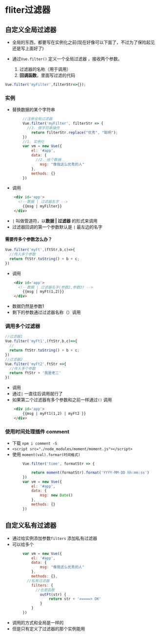 # fliter过滤器

## 自定义全局过滤器

- 全局的东西，都要写在实例化之前(现在好像可以下面了，不过为了保险起见还是写上面好了)


- 通过`Vue.filter()` 定义一个全局过滤器 ，接收两个参数。
  1. 过滤器的名称（用于调用）
  2. **回调函数**，里面写过滤的代码

```js
Vue.filter('myFilter',filterStr=>{});
```

### 实例

- 替换数据的某个字符串

```js
		//注册全局过滤器
		Vue.filter('myFilter', filterStr => {
          //3. 做字符串操作
            return filterStr.replace("优秀", "聪明");
        })
		//1. 实例化
        var vm = new Vue({
            el: '#app',
            data: {
              //2. 给个数据
                msg: "像我这么优秀的人"
            },
            methods: {}
        })
```

- 调用

```html
    <div id='app'>
      <!--数据 | 过滤器名字 -->
        {{msg | myFilter}}
    </div>
```

- `|` 叫做管道符，以**数据 | 过滤器** 的形式来调用
- 过滤器回调的第一个参数默认是 `|` 最左边的名字

#### 需要传多个参数怎么办？

```js
Vue.filter('myFt',(ftStr,b,c)=>{
  //传入多个参数
  return ftStr.toString() + b + c;
})
```

- 调用

```html
    <div id='app'>
      <!--数据 | 过滤器名字(参数2,参数3) -->
        {{msg | myFt(1,2)}}
    </div>
```

- 数据仍然是参数1
- 剩下的参数通过过滤器名称（）调用

### 调用多个过滤器

```js
//过滤器1
Vue.filter('myFt1',(ftStr,b,c)=>{
  //
  return ftStr.toString() + b + c;
})
//过滤器2
Vue.filter('myFt2',ftStr =>{
  //传入多个参数
  return ftStr + '我是老二'
})
```

-  调用
  - 通过`|` 一直往后调用就行了
  - 如果第二个过滤器有多个参数和之前一样通过`()` 调用

```html
    <div id='app'>
        {{msg | myFt1(1,2) | myFt2 }}
    </div>
```

### 使用时间处理插件 comment

- 下载  `npm i comment -S`
- `<script src="./node_modules/moment/moment.js"></script>`
-  使用 `moment(val).formar(时间格式)`

```js
        Vue.filter('time', formatStr => {

            return moment(formatStr).format('YYYY-MM-DD hh:mm:ss')
        })
        var vm = new Vue({
            el: '#app',
            data: {
                msg: new Date()
            },
            methods: {}
        })
```



## 自定义私有过滤器

- 通过给实例添加参数`filters` 添加私有过滤器
- 可以给多个

```js
        var vm = new Vue({
            el: '#app',
            data: {
                msg: "像我这么优秀的人"
            },
            methods: {},
          //私有过滤器
            filters: {
              //也是函数
                outFt(str) {
                    return str + '=====> OK'
                }
            }
        })
```

- 调用的方式和全局是一样的
- 但是只有定义了过滤器的那个实例能用